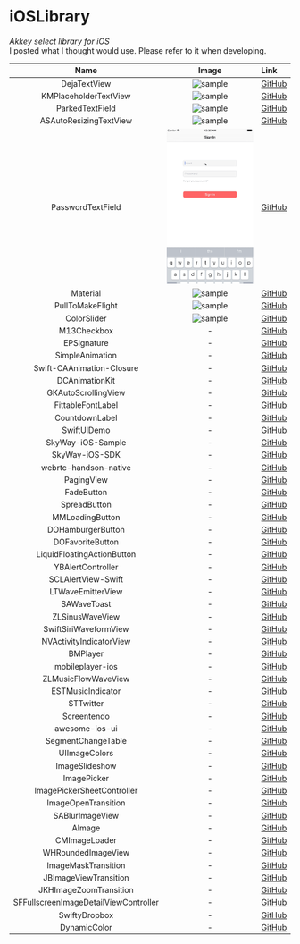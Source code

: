 # iOSLibrary
*Akkey select library for iOS*  
I posted what I thought would use. Please refer to it when developing.

| Name | Image | Link |
|:----------:|:----------:|:-------------|
| DejaTextView | ![sample](https://camo.githubusercontent.com/0758791609f150cee8813be0be4bf964158fa8dc/687474703a2f2f6d61726b75737363686c6567656c2e6769746875622e696f2f44656a6154657874566965772e676966) | [GitHub](https://github.com/markusschlegel/DejaTextView) |
| KMPlaceholderTextView | ![sample](https://raw.githubusercontent.com/MoZhouqi/KMPlaceholderTextView/master/Screenshots/preview.gif) | [GitHub](https://github.com/MoZhouqi/KMPlaceholderTextView) |
| ParkedTextField | ![sample](https://raw.githubusercontent.com/gmertk/ParkedTextField/master/Screenshots/ParkedTextField.gif) | [GitHub](https://github.com/gmertk/ParkedTextField) |
| ASAutoResizingTextView | ![sample](image/ASAutoResizingTextView.gif) | [GitHub](https://github.com/svetlanama/ASAutoResizingTextView) |
| PasswordTextField | ![sample](image/PasswordTextField.gif) | [GitHub](https://github.com/PiXeL16/PasswordTextField) |
| Material | ![sample](https://camo.githubusercontent.com/61d40738a4ee517ddcb85baf8868c4156dc63fbc/687474703a2f2f7777772e636f736d69636d696e642e636f6d2f6d6f74696f6e2f636f736d69636d696e645f6d6f74696f6e5f73616d706c652e676966) | [GitHub](https://github.com/CosmicMind/Material) |
| PullToMakeFlight | ![sample](https://raw.githubusercontent.com/Yalantis/PullToMakeFlight/master/PullToMakeFlightDemo/Resources/tours-pull-airplane.gif) | [GitHub](https://github.com/Yalantis/PullToMakeFlight) |
| ColorSlider | ![sample](https://raw.githubusercontent.com/gizmosachin/ColorSlider/master/ColorSlider.gif) | [GitHub](https://github.com/gizmosachin/ColorSlider) |
| M13Checkbox | - | [GitHub](https://github.com/Marxon13/M13Checkbox) |
| EPSignature | - | [GitHub](https://github.com/ipraba/EPSignature) |
| SimpleAnimation | - | [GitHub](https://github.com/keithito/SimpleAnimation) |
| Swift-CAAnimation-Closure | - | [GitHub](https://github.com/honghaoz/Swift-CAAnimation-Closure) |
| DCAnimationKit | - | [GitHub](https://github.com/daltoniam/DCAnimationKit) |
| GKAutoScrollingView | - | [GitHub](https://github.com/gkye/GKAutoScrollingView) |
| FittableFontLabel | - | [GitHub](https://github.com/tbaranes/FittableFontLabel) |
| CountdownLabel | - | [GitHub](https://github.com/suzuki-0000/CountdownLabel) |
| SwiftUIDemo | - | [GitHub](https://github.com/PrashantMangukiya/SwiftUIDemo) |
| SkyWay-iOS-Sample | - | [GitHub](https://github.com/nttcom/SkyWay-iOS-Sample) |
| SkyWay-iOS-SDK | - | [GitHub](https://github.com/nttcom/SkyWay-iOS-SDK) |
| webrtc-handson-native | - | [GitHub](https://github.com/skyway/webrtc-handson-native) |
| PagingView | - | [GitHub](https://github.com/KyoheiG3/PagingView) |
| FadeButton | - | [GitHub](https://github.com/inaka/FadeButton/tree/master) |
| SpreadButton | - | [GitHub](https://github.com/liuzhiyi1992/SpreadButton) |
| MMLoadingButton | - | [GitHub](https://github.com/MillmanY/MMLoadingButton) |
| DOHamburgerButton | - | [GitHub](https://github.com/okmr-d/DOHamburgerButton) |
| DOFavoriteButton | - | [GitHub](https://github.com/okmr-d/DOFavoriteButton) |
| LiquidFloatingActionButton | - | [GitHub](https://github.com/yoavlt/LiquidFloatingActionButton) |
| YBAlertController | - | [GitHub](https://github.com/yabuzaki/YBAlertController) |
| SCLAlertView-Swift | - | [GitHub](https://github.com/vikmeup/SCLAlertView-Swift) |
| LTWaveEmitterView | - | [GitHub](https://github.com/ltebean/LTWaveEmitterView) |
| SAWaveToast | - | [GitHub](https://github.com/marty-suzuki/SAWaveToast) |
| ZLSinusWaveView | - | [GitHub](https://github.com/zhxnlai/ZLSinusWaveView) |
| SwiftSiriWaveformView | - | [GitHub](https://github.com/alankarmisra/SwiftSiriWaveformView) |
| NVActivityIndicatorView | - | [GitHub](https://github.com/ninjaprox/NVActivityIndicatorView) |
| BMPlayer | - | [GitHub](https://github.com/BrikerMan/BMPlayer) |
| mobileplayer-ios | - | [GitHub](https://github.com/mobileplayer/mobileplayer-ios) |
| ZLMusicFlowWaveView | - | [GitHub](https://github.com/zhxnlai/ZLMusicFlowWaveView) |
| ESTMusicIndicator | - | [GitHub](https://github.com/Aufree/ESTMusicIndicator) |
| STTwitter | - | [GitHub](https://github.com/nst/STTwitter) |
| Screentendo | - | [GitHub](https://github.com/AaronRandall/Screentendo) |
| awesome-ios-ui | - | [GitHub](https://github.com/cjwirth/awesome-ios-ui) |
| SegmentChangeTable | - | [GitHub](https://github.com/KentarouKanno/SegmentChangeTable) |
| UIImageColors | - | [GitHub](https://github.com/jathu/UIImageColors) |
| ImageSlideshow | - | [GitHub](https://github.com/zvonicek/ImageSlideshow) |
| ImagePicker | - | [GitHub](https://github.com/hyperoslo/ImagePicker) |
| ImagePickerSheetController | - | [GitHub](https://github.com/lbrndnr/ImagePickerSheetController) |
| ImageOpenTransition | - | [GitHub](https://github.com/mcmatan/ImageOpenTransition) |
| SABlurImageView | - | [GitHub](https://github.com/marty-suzuki/SABlurImageView) |
| AImage | - | [GitHub](https://github.com/wangjwchn/AImage) |
| CMImageLoader | - | [GitHub](https://github.com/celian-m/CMImageLoader) |
| WHRoundedImageView | - | [GitHub](https://github.com/ddhhz/WHRoundedImageView) |
| ImageMaskTransition | - | [GitHub](https://github.com/LeoMobileDeveloper/ImageMaskTransition) |
| JBImageViewTransition | - | [GitHub](https://github.com/jithinpala/JBImageViewTransition) |
| JKHImageZoomTransition | - | [GitHub](https://github.com/jhong70/JKHImageZoomTransition) |
| SFFullscreenImageDetailViewController | - | [GitHub](https://github.com/JanHalozan/SFFullscreenImageDetailViewController) |
| SwiftyDropbox | - | [GitHub](https://github.com/dropbox/SwiftyDropbox) |
| DynamicColor | - | [GitHub](https://github.com/yannickl/DynamicColor) |
